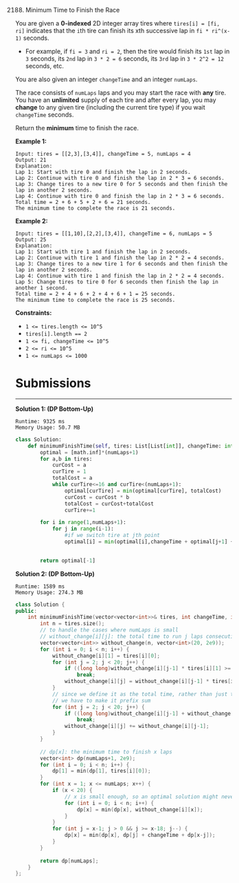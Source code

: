 2188. Minimum Time to Finish the Race

You are given a **0-indexed** 2D integer array tires where `tires[i] = [fi, ri]` indicates that the `i`th tire can finish its xth successive lap in `fi * ri^(x-1)` seconds.

* For example, if `fi = 3` and `ri = 2`, then the tire would finish its `1st` lap in `3` seconds, its `2nd` lap in `3 * 2 = 6` seconds, its `3rd` lap in `3 * 2^2 = 12` seconds, etc.

You are also given an integer `changeTime` and an integer `numLaps`.

The race consists of `numLaps` laps and you may start the race with **any** tire. You have an **unlimited** supply of each tire and after every lap, you may **change** to any given tire (including the current tire type) if you wait `changeTime` seconds.

Return the **minimum** time to finish the race.

 

**Example 1:**
```
Input: tires = [[2,3],[3,4]], changeTime = 5, numLaps = 4
Output: 21
Explanation: 
Lap 1: Start with tire 0 and finish the lap in 2 seconds.
Lap 2: Continue with tire 0 and finish the lap in 2 * 3 = 6 seconds.
Lap 3: Change tires to a new tire 0 for 5 seconds and then finish the lap in another 2 seconds.
Lap 4: Continue with tire 0 and finish the lap in 2 * 3 = 6 seconds.
Total time = 2 + 6 + 5 + 2 + 6 = 21 seconds.
The minimum time to complete the race is 21 seconds.
```

**Example 2:**
```
Input: tires = [[1,10],[2,2],[3,4]], changeTime = 6, numLaps = 5
Output: 25
Explanation: 
Lap 1: Start with tire 1 and finish the lap in 2 seconds.
Lap 2: Continue with tire 1 and finish the lap in 2 * 2 = 4 seconds.
Lap 3: Change tires to a new tire 1 for 6 seconds and then finish the lap in another 2 seconds.
Lap 4: Continue with tire 1 and finish the lap in 2 * 2 = 4 seconds.
Lap 5: Change tires to tire 0 for 6 seconds then finish the lap in another 1 second.
Total time = 2 + 4 + 6 + 2 + 4 + 6 + 1 = 25 seconds.
The minimum time to complete the race is 25 seconds. 
```

**Constraints:**

* `1 <= tires.length <= 10^5`
* `tires[i].length == 2`
* `1 <= fi, changeTime <= 10^5`
* `2 <= ri <= 10^5`
* `1 <= numLaps <= 1000`

# Submissions
---
**Solution 1: (DP Bottom-Up)**
```
Runtime: 9325 ms
Memory Usage: 50.7 MB
```
```python
class Solution:
    def minimumFinishTime(self, tires: List[List[int]], changeTime: int, numLaps: int) -> int:
        optimal = [math.inf]*(numLaps+1)
        for a,b in tires:
            curCost = a
            curTire = 1
            totalCost = a
            while curTire<=16 and curTire<(numLaps+1):
                optimal[curTire] = min(optimal[curTire], totalCost)
                curCost = curCost * b
                totalCost = curCost+totalCost
                curTire+=1

        for i in range(1,numLaps+1):
            for j in range(i-1):
                #if we switch tire at jth point 
                optimal[i] = min(optimal[i],changeTime + optimal[j+1] + optimal[i-(j+1)])
                

        return optimal[-1]
```

**Solution 2: (DP Bottom-Up)**
```
Runtime: 1589 ms
Memory Usage: 274.3 MB
```
```c++
class Solution {
public:
    int minimumFinishTime(vector<vector<int>>& tires, int changeTime, int numLaps) {
        int n = tires.size();
        // to handle the cases where numLaps is small
		// without_change[i][j]: the total time to run j laps consecutively with tire i
        vector<vector<int>> without_change(n, vector<int>(20, 2e9));
        for (int i = 0; i < n; i++) {
            without_change[i][1] = tires[i][0];
            for (int j = 2; j < 20; j++) {
                if ((long long)without_change[i][j-1] * tires[i][1] >= 2e9)
                    break;
                without_change[i][j] = without_change[i][j-1] * tires[i][1];
            }
            // since we define it as the total time, rather than just the time for the j-th lap
			// we have to make it prefix sum
            for (int j = 2; j < 20; j++) {
                if ((long long)without_change[i][j-1] + without_change[i][j] >= 2e9)
                    break;
                without_change[i][j] += without_change[i][j-1];
            }
        }
        
		// dp[x]: the minimum time to finish x laps
        vector<int> dp(numLaps+1, 2e9);
        for (int i = 0; i < n; i++) {
            dp[1] = min(dp[1], tires[i][0]);
        }
        for (int x = 1; x <= numLaps; x++) {
            if (x < 20) {
				// x is small enough, so an optimal solution might never changes tires!
                for (int i = 0; i < n; i++) {
                    dp[x] = min(dp[x], without_change[i][x]);
                }
            }
            for (int j = x-1; j > 0 && j >= x-18; j--) {
                dp[x] = min(dp[x], dp[j] + changeTime + dp[x-j]);
            }
        }
        
        return dp[numLaps];
    }
};
```
